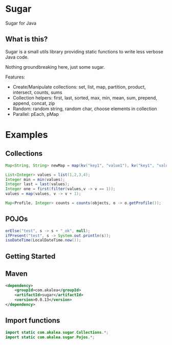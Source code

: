Sugar
===================

Sugar for Java


What is this?
--------------

Sugar is a small utils library providing static functions to write less verbose Java code. 

Nothing groundbreaking here, just some sugar.

Features:
- Create/Manipulate collections: set, list, map, partition, product, intersect, counts, sums
- Collection helpers: first, last, sorted, max, min, mean, sum, prepend, append, concat, zip
- Random: random string, random char, choose elements in collection
- Parallel: pEach, pMap


# Examples

## Collections
```Java
Map<String, String> newMap = map(kv("key1", "value1"), kv("key1", "value1"), kv("key1", "value1"));

List<Integer> values = list(1,2,3,4);
Integer min = min(values);
Integer last = last(values);
Integer one = first(filter(values,v -> v == 1));
values = map(values, v -> v + 1);

Map<Profile, Integer> counts = counts(objects, o -> o.getProfile());

```

## POJOs
```Java
orElse("test", s -> s + "_ok", null);
ifPresent("test", s -> System.out.println(s));
isoDateTime(LocalDateTime.now());
```


Getting Started
---------------

Maven
-----

```xml
<dependency>
    <groupId>com.akalea</groupId>
    <artifactId>sugar</artifactId>
    <version>0.0.13</version>
</dependency>
```

Import functions
----------------

```Java
import static com.akalea.sugar.Collections.*;
import static com.akalea.sugar.Pojos.*;
```

